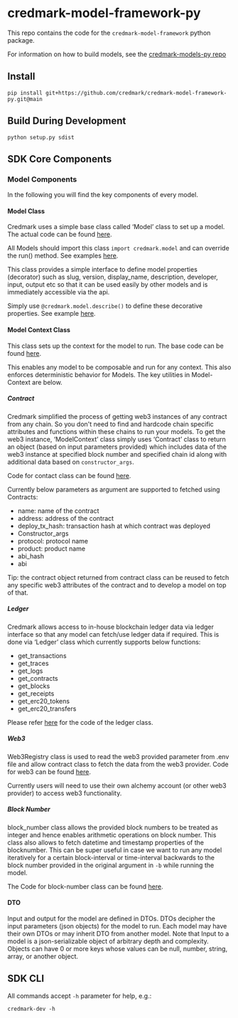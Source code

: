 # credmark-model-framework-py

This repo contains the code for the `credmark-model-framework` python package.

For information on how to build models, see the [credmark-models-py repo](https://github.com/credmark/credmark-models-py)

## Install

```
pip install git+https://github.com/credmark/credmark-model-framework-py.git@main
```

## Build During Development

```
python setup.py sdist
```


## SDK Core Components 

### Model Components

In the following you will find the key components of every model.

#### Model Class

Credmark uses a simple base class called ‘Model’ class to set up a model. The actual code can be found [here](https://github.com/credmark/credmark-model-sdk-py/blob/main/credmark/model/base.py).

All Models should import this class ```import credmark.model``` and can override the run() method. See examples [here](https://github.com/credmark/credmark-models-py/tree/main/models/examples).

This class provides a simple interface to define model properties (decorator) such as slug, version, display_name, description, developer, input, output etc so that it can be used easily by other models and is immediately accessible via the api.

Simply use ```@credmark.model.describe()``` to define these decorative properties. See example [here](https://github.com/credmark/credmark-models-py/blob/main/models/examples/address_examples.py).

#### Model Context Class

This class sets up the context for the model to run. The base code can be found [here](https://github.com/credmark/credmark-model-sdk-py/blob/main/credmark/model/context.py).

This enables any model to be composable and run for any context. This also enforces deterministic behavior for Models. 
The key utilities in  Model-Context are below.

##### Contract

Credmark simplified the process of getting web3 instances of any contract from any chain. So you don't need to find and hardcode chain specific attributes and functions within these chains to run your models. 
To get the web3 instance, ‘ModelContext’ class simply uses ‘Contract’ class to return an object (based on input parameters provided)  which includes data of the web3 instance at specified block number and specified chain id along with additional data based on ```constructor_args```.

Code for contact class can be found [here](https://github.com/credmark/credmark-model-sdk-py/blob/main/credmark/types/data/contract.py).

Currently below parameters as argument are supported to fetched using Contracts:
- name: name of the contract
- address: address of the contract
- deploy_tx_hash: transaction hash at which contract was deployed
- Constructor_args
- protocol: protocol name
- product: product name
- abi_hash
- abi

Tip: the contract object returned from contract class can be reused to fetch any specific web3 attributes of the contract and to develop a model on top of that.

##### Ledger

Credmark allows access to in-house blockchain ledger data via ledger interface so that any model can fetch/use ledger data if required. This is done via ‘Ledger’ class which currently supports below functions:
- get_transactions
- get_traces
- get_logs
- get_contracts
- get_blocks
- get_receipts
- get_erc20_tokens
- get_erc20_transfers

Please refer [here](https://github.com/credmark/credmark-model-sdk-py/blob/main/credmark/model/ledger/ledger.py) for the code of the ledger class.

##### Web3

Web3Registry class is used to read the web3 provided parameter from .env file and allow contract class to fetch the data from the web3 provider. Code for web3 can be found [here](https://github.com/credmark/credmark-model-sdk-py/blob/main/credmark/model/web3/registry.py).

Currently users will need to use their own alchemy account (or other web3 provider) to access web3 functionality.

##### Block Number

block_number class allows the provided block numbers to be treated as integer and hence enables arithmetic operations on block number. This class also allows to fetch datetime and timestamp properties of the blocknumber. This can be super useful in case we want to run any model iteratively for a certain block-interval or time-interval backwards to the block number provided in the original argument in ```-b``` while running the model.

The Code for block-number class can be found [here](https://github.com/credmark/credmark-model-sdk-py/blob/main/credmark/types/data/block_number.py).

#### DTO

Input and output for the model are defined in DTOs. DTOs decipher the input parameters (json objects) for the model to run. Each model may have their own DTOs or may inherit DTO from another model.
Note that Input to a model is a json-serializable object of arbitrary depth and complexity. Objects can have 0 or more keys whose values can be null, number, string, array, or another object.

## SDK CLI

All commands accept ```-h``` parameter for help, e.g.:

```
credmark-dev -h
```

